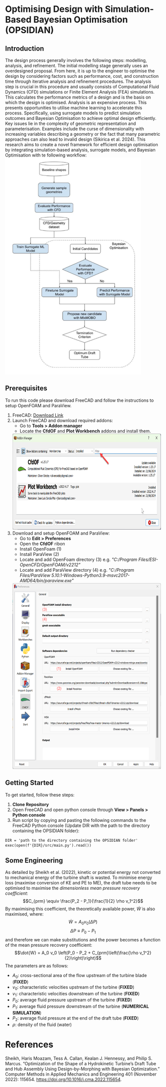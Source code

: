 # Optimising Design with Simulation-Based Bayesian Optimisation (OPSIDIAN)

## Introduction
The design process generally involves the following steps: modelling, analysis, and refinement. The initial modelling stage generally uses an overdesigned proposal. From here, it is up to the engineer to optimise the design by considering factors such as performance, cost, and construction time through iterative analysis and refinement procedures. The analysis step is crucial in this procedure and usually consists of Computational Fluid Dynamics (CFD) simulations or Finite Element Analysis (FEA) simulations. This calculates the performance metrics of a design and is the basis on which the design is optimised. Analysis is an expensive process. This presents opportunities to utilise machine learning to accelerate this process. Specifically, using surrogate models to predict simulation outcomes and Bayesian Optimisation to achieve optimal design efficiently. 
Key issues lie in the complexity of geometric representation and parameterisation. Examples include the curse of dimensionality with increasing variables describing a geometry or the fact that many parametric approaches can also lead to invalid design (Sikirica et al. 2024).
This research aims to create a novel framework for efficient design optimisation by integrating simulation-based analysis, surrogate models, and Bayesian Optimisation with te following workflow:  
<img src="images/OPSIDIAN_workflow.svg" height="700" alt="OPSIDIAN_workflow">  

## Prerequisites
To run this code please download FreeCAD and follow the instructions to setup OpenFOAM and ParaView.
1. FreeCAD: [Download Link](https://www.freecad.org/downloads.php)
2. Launch FreeCAD and download required addons:
    - Go to **Tools > Addon manager**   
    - Locate the **CfdOF** and **Plot Workbench** addons and install them.  
    <img src="images/2_2_install_addons.png" height="310" alt="2_1_tools_addon_manager">  
3. Download and setup OpenFOAM and ParaView:
    - Go to **Edit > Preferences**
    - Open the **CfdOF** ribon
    - Install OpenFoam (1)
    - Install ParaView (2)  
    - Locate and add OpenFoam directory (3) e.g. _"C:/Program Files/ESI-OpenCFD/OpenFOAM/v2212"_
    - Locate and add ParaView directory (4) e.g. _"C:/Program Files/ParaView 5.10.1-Windows-Python3.9-msvc2017-AMD64/bin/paraview.exe"_  
    <img src="images/3_OpenFOAM_ParaView.png" height="600" alt="3_OpenFOAM_ParaView">  

## Getting Started

To get started, follow these steps:

1. **Clone Repository**
2. Open FreeCAD and open python console through **View > Panels > Python console**
3. Run script by copying and pasting the following commands to the FreeCAD Python console (Update DIR with the path to the directory containing the OPSIDIAN folder):
```
DIR = 'path to the directory containing the OPSIDIAN folder'  
exec(open(f'{DIR}/src/main.py').read())  
```
## Some Engineering
As detailed by Sheikh et al. (2022), kinetic or potential energy not converted to mechanical energy of the turbine shaft is wasted. To minimise energy loss (maximise conversion of KE and PE to ME), the draft tube needs to be optimised to maximise the _dimensionless mean pressure recovery coefficient_:
$$C_{prm} \equiv \frac{P_2 - P_1}{\frac{1}{2} \rho v_1^2}$$
By maximising this coefficient, the theoretically available power, $\dot{W}$ is also maximised, where:
$$\dot{W} = A_0 v_0 (\Delta P)$$
$$\Delta P \equiv P_0 - P_1$$
and therefore we can make substitutions and the power becomes a function of the mean pressure recovery coefficient:
$$\dot{W} = A_0 v_0 \left(P_0 - P_2 + C_{prm}\left(\frac{\rho v_1^2}{2}\right)\right)$$
The parameters are as follows:
- $A_0$: cross-sectional area of the flow upstream of the turbine blade (**FIXED**)
- $v_0$: characteristic velocities upstream of the turbine (**FIXED**)
- $v_1$: characteristic velocities downstream of the turbine (**FIXED**)
- $P_0$: average fluid pressure upstream of the turbine (**FIXED**)
- $P_1$: average fluid pressure downstream of the turbine (**NUMERICAL SIMULATION**)
- $P_2$: average fluid pressure at the end of the draft tube (**FIXED**)
- $\rho$: density of the fluid (water)


# References
Sheikh, Haris Moazam, Tess A. Callan, Kealan J. Hennessy, and Philip S. Marcus. “Optimization of the Shape of a Hydrokinetic Turbine’s Draft Tube and Hub Assembly Using Design-by-Morphing with Bayesian Optimization.” Computer Methods in Applied Mechanics and Engineering 401 (November 2022): 115654. https://doi.org/10.1016/j.cma.2022.115654.
